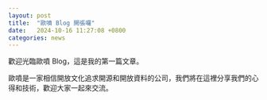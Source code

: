 ```yaml
---
layout: post
title:  "歐噴 Blog 開張囉"
date:   2024-10-16 11:27:08 +0800
categories: news
---
```

歡迎光臨歐噴 Blog，這是我的第一篇文章。

歐噴是一家相信開放文化追求開源和開放資料的公司，我們將在這裡分享我們的心得和技術，歡迎大家一起來交流。
